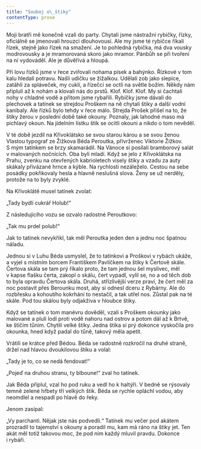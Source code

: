```yaml
---
title: "Souboj o\_štiky"
contentType: prose
---
```


Moji bratři mě konečně vzali do party. Chytali jsme nástražní rybičky, řízky, oficiálně se jmenovali hrouzci dlouhovousí. Ale my jsme té rybičce říkali řízek, stejně jako řízek na smažení. Je to pohledná rybička, má dva vousky modrovousky a je mramorovaná skoro jako mramor. Pánbůh se při tvoření na ní vydováděl. Ale je důvěřivá a hloupá.

Při lovu řízků jsme v řece zviřovali nohama písek a bahýnko. Řízkové v tom kalu hledali potravu. Našli udičku se žížalkou. Udělali zob jako slepice, zatáhli za spláveček, my cukli, a řízečci se octli na světle božím. Někdy nám připluli až k nohám a klovali nás do prstů. Klof. Klof. Klof. My si čachtali nohy v chladné vodě a přitom jsme rybařili. Rybičky jsme dávali do plechovek a tatínek se strejdou Proš­kem na ně chytali štiky a další vodní kanibaly. Ale řízků bylo tehdy v řece málo. Strejda Prošek přišel na to, že štiky žerou v poslední době také okouny. Poznaly, jak lahodné maso má pichlavý okoun. Na jídelním lístku štik se ocitli okouni a nikdo o tom nevěděl.

V té době jezdil na Křivoklátsko se svou starou károu a se svou ženou Vlastou typograf ze Žižkova Béda Peroutka, přívrženec Viktorie Žižkov. S mým tatínkem se brzy skamarádil. Na Vánoce si posílali bramborový salát v malovaných nočnících. Oba byli mladí. Když se jelo z Křivoklátska na Prahu, zvenku na otevřených kabrioletech visely štiky a vzadu za auty skákaly přivázané hrnce a kýble. Na rychlosti nezáleželo. Cestou na sebe posádky pokřikovaly hesla a hlavně neslušná slova. Ženy se už nerděly, protože na to byly zvyklé.

Na Křivoklátě musel tatínek zvolat:

„Tady bydlí cukrář Holub!“

Z následujícího vozu se ozvalo radostné Peroutkovo:

„Tak mu prdel polub!“

Jak to tatínek nevykřikl, tak měl Peroutka jeden den a jednu noc špatnou náladu.

Jednou si v Luhu Béda usmyslel, že to tatínkovi a Proškovi v rybách ukáže, a vyjel s místním borcem Františkem Pavlíčkem na štiky k Čertově skále. Čertova skála se tam prý říkalo proto, že tam jednou šel myslivec, měl v kapse flašku čerta, zakopl o skálu, čert vypadl, vylil se, no a od těch dob to byla opravdu Čertova skála. Druhá, střízlivější verze praví, že čert měl za noc postavit přes Berounku most, aby si odnesl dceru z Rybárny. Ale do rozbřesku a kohoutího kokrhání to nestačil, a tak utřel nos. Zůstal pak na té skále. Pod tou skálou byly odjakživa v hloubce štiky.

Když se tatínek o tom manévru dověděl, vzali s Proškem okounky jako malované a pluli lodí proti vodě nahoru nad ostrov a potom dál až k Brtvě, ke štičím tůním. Chytili velké štiky. Jedna štika si prý dokonce vyskočila pro okounka, hned když padal do tůně, takový měla apetit.

Vrátili se krátce před Bédou. Béda se radostně rozkročil na druhé straně, držel nad hlavou dvoukilovou štiku a volal:

„Tady je to, co se nedá fendovat!“

„Pojeď na druhou stranu, ty blboune!“ zval ho tatínek.

Jak Béda připlul, vzal ho pod ruku a vedl ho k haltýři. V bedně se rýsovaly temně zelené hřbety tří velkých štik. Béda se rychle opláchl vodou, aby neomdlel a nespadl po hlavě do řeky.

Jenom zasípal:

„Vy parchanti. Nějak jste nás podvedli.“ Tatínek mu večer pod akátem prozradil to tajemství s okouny a poradil mu, kam má ráno na štiky jet. Ten akát měl totiž takovou moc, že pod ním každý mluvil pravdu. Dokonce i rybáři.

